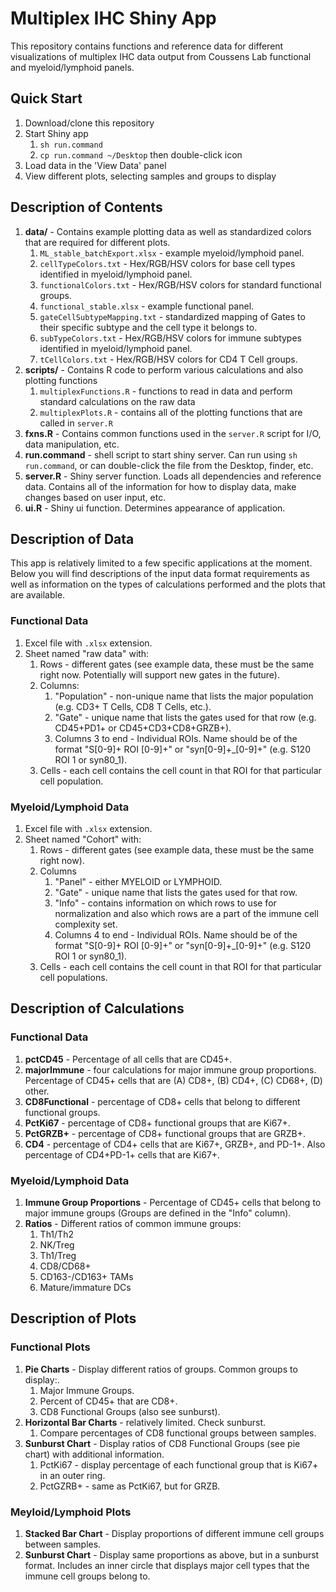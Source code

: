# Multiplex IHC Shiny App

This repository contains functions and reference data for different visualizations of multiplex IHC data output 
from Coussens Lab functional and myeloid/lymphoid panels.  

## Quick Start

1. Download/clone this repository
2. Start Shiny app
    1. `sh run.command`
    2. `cp run.command ~/Desktop` then double-click icon
3. Load data in the 'View Data' panel
4. View different plots, selecting samples and groups to display

## Description of Contents

1. **data/** - Contains example plotting data as well as standardized colors that are required for different plots.
    1. `ML_stable_batchExport.xlsx` - example myeloid/lymphoid panel.
    2. `cellTypeColors.txt` - Hex/RGB/HSV colors for base cell types identified in myeloid/lymphoid panel.
    3. `functionalColors.txt` - Hex/RGB/HSV colors for standard functional groups.
    4. `functional_stable.xlsx` - example functional panel.
    5. `gateCellSubtypeMapping.txt` - standardized mapping of Gates to their specific subtype and the cell type it belongs to.
    6. `subTypeColors.txt` - Hex/RGB/HSV colors for immune subtypes identified in myeloid/lymphoid panel.
    7. `tCellColors.txt` - Hex/RGB/HSV colors for CD4 T Cell groups.
2. **scripts/** - Contains R code to perform various calculations and also plotting functions
    1. `multiplexFunctions.R` - functions to read in data and perform standard calculations on the raw data
    2. `multiplexPlots.R` - contains all of the plotting functions that are called in `server.R`
3. **fxns.R** - Contains common functions used in the `server.R` script for I/O, data manipulation, etc.
4. **run.command** - shell script to start shiny server. Can run using `sh run.command`, or can double-click the file from
the Desktop, finder, etc.
5. **server.R** - Shiny server function. Loads all dependencies and reference data. Contains all of the information for
how to display data, make changes based on user input, etc.
6. **ui.R** - Shiny ui function. Determines appearance of application.

## Description of Data

This app is relatively limited to a few specific applications at the moment. Below you will find descriptions of the
input data format requirements as well as information on the types of calculations performed and the plots that are available.  

### Functional Data

1. Excel file with `.xlsx` extension.
2. Sheet named "raw data" with:
    1. Rows - different gates (see example data, these must be the same right now. Potentially will support new gates in the future).
    2. Columns:
        1. "Population" - non-unique name that lists the major population (e.g. CD3+ T Cells, CD8 T Cells, etc.).
        2. "Gate" - unique name that lists the gates used for that row (e.g. CD45+PD1+ or CD45+CD3+CD8+GRZB+). 
        3. Columns 3 to end - Individual ROIs. Name should be of the format "S[0-9]+ ROI [0-9]+" or "syn[0-9]+_[0-9]+" (e.g. S120 ROI 1 or syn80_1).
    3. Cells - each cell contains the cell count in that ROI for that particular cell population.

### Myeloid/Lymphoid Data

1. Excel file with `.xlsx` extension.
2. Sheet named "Cohort" with:
    1. Rows - different gates (see example data, these must be the same right now).
    2. Columns
        1. "Panel" - either MYELOID or LYMPHOID.
        2. "Gate" - unique name that lists the gates used for that row.
        3. "Info" - contains information on which rows to use for normalization and also which rows are a part of the immune cell complexity set.
        4. Columns 4 to end - Individual ROIs. Name should be of the format "S[0-9]+ ROI [0-9]+" or "syn[0-9]+_[0-9]+" (e.g. S120 ROI 1 or syn80_1).
    3. Cells - each cell contains the cell count in that ROI for that particular cell populations.

## Description of Calculations

### Functional Data

1. **pctCD45** - Percentage of all cells that are CD45+.
2. **majorImmune** - four calculations for major immune group proportions. Percentage of CD45+ cells that are (A) CD8+, (B) CD4+, (C) CD68+, (D) other.
3. **CD8Functional** - percentage of CD8+ cells that belong to different functional groups.
4. **PctKi67** - percentage of CD8+ functional groups that are Ki67+.
5. **PctGRZB+** - percentage of CD8+ functional groups that are GRZB+.
6. **CD4** - percentage of CD4+ cells that are Ki67+, GRZB+, and PD-1+. Also percentage of CD4+PD-1+ cells that are Ki67+.

### Myeloid/Lymphoid Data

1. **Immune Group Proportions** - Percentage of CD45+ cells that belong to major immune groups (Groups are defined in the "Info" column).
2. **Ratios** - Different ratios of common immune groups:
    1. Th1/Th2
    2. NK/Treg
    3. Th1/Treg
    4. CD8/CD68+
    5. CD163-/CD163+ TAMs
    6. Mature/immature DCs
    
## Description of Plots

### Functional Plots

1. **Pie Charts** - Display different ratios of groups. Common groups to display:.
    1. Major Immune Groups.
    2. Percent of CD45+ that are CD8+.
    3. CD8 Functional Groups (also see sunburst).
2. **Horizontal Bar Charts** - relatively limited. Check sunburst.
    1. Compare percentages of CD8 functional groups between samples.
3. **Sunburst Chart** - Display ratios of CD8 Functional Groups (see pie chart) with additional information.
    1. PctKi67 - display percentage of each functional group that is Ki67+ in an outer ring.
    2. PctGZRB+ - same as PctKi67, but for GRZB.

### Meyloid/Lymphoid Plots

1. **Stacked Bar Chart** - Display proportions of different immune cell groups between samples.
2. **Sunburst Chart** - Display same proportions as above, but in a sunburst format. Includes an inner circle that displays
major cell types that the immune cell groups belong to.


